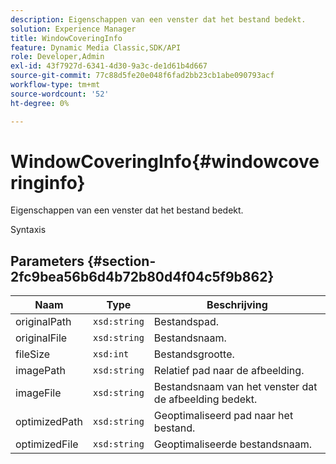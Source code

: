 ```yaml
---
description: Eigenschappen van een venster dat het bestand bedekt.
solution: Experience Manager
title: WindowCoveringInfo
feature: Dynamic Media Classic,SDK/API
role: Developer,Admin
exl-id: 43f7927d-6341-4d30-9a3c-de1d61b4d667
source-git-commit: 77c88d5fe20e048f6fad2bb23cb1abe090793acf
workflow-type: tm+mt
source-wordcount: '52'
ht-degree: 0%

---
```


# WindowCoveringInfo{#windowcoveringinfo}

Eigenschappen van een venster dat het bestand bedekt.

Syntaxis

## Parameters {#section-2fc9bea56b6d4b72b80d4f04c5f9b862}

| Naam | Type | Beschrijving |
|---|---|---|
| originalPath | `xsd:string` | Bestandspad. |
| originalFile | `xsd:string` | Bestandsnaam. |
| fileSize | `xsd:int` | Bestandsgrootte. |
| imagePath | `xsd:string` | Relatief pad naar de afbeelding. |
| imageFile | `xsd:string` | Bestandsnaam van het venster dat de afbeelding bedekt. |
| optimizedPath | `xsd:string` | Geoptimaliseerd pad naar het bestand. |
| optimizedFile | `xsd:string` | Geoptimaliseerde bestandsnaam. |
